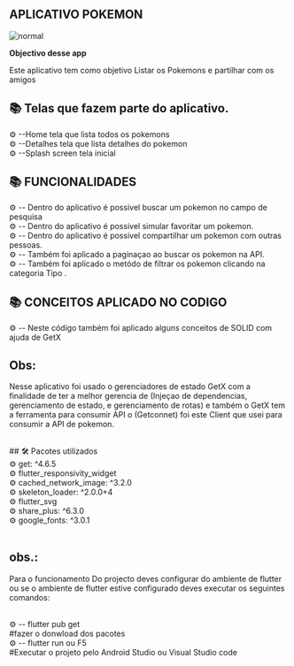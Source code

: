 ## APLICATIVO POKEMON
![normal](https://github.com/Jacob-dvlp/pokemon-app-flutter/master/demo.jpeg)


<b>Objectivo desse app </b>   

<p> Este aplicativo  tem como objetivo Listar os Pokemons  e partilhar  com os amigos

## 📚 Telas que fazem parte do aplicativo.

 ⚙ --Home tela que  lista todos os pokemons <br>
 ⚙ --Detalhes tela que lista detalhes do pokemon  <br>
 ⚙ --Splash screen tela inicial <br>

## 📚  FUNCIONALIDADES

 ⚙ -- Dentro do aplicativo é possivel buscar um pokemon no campo de pesquisa <br>
 ⚙ -- Dentro do aplicativo é possivel simular favoritar um pokemon.<br>
 ⚙ -- Dentro do aplicativo é possivel  compartilhar um pokemon com outras 
 pessoas.  <br>
 ⚙ -- Também foi aplicado a paginaçao ao buscar os pokemon na API.<br>
 ⚙ -- Também foi aplicado o metódo de filtrar os pokemon clicando na categoria Tipo .<br>
## 📚  CONCEITOS APLICADO NO CODIGO
  ⚙ -- Neste  código também foi aplicado alguns conceitos de SOLID com ajuda de GetX  <br>
 

## Obs:
 Nesse aplicativo foi usado o gerenciadores de estado GetX com a finalidade de  ter a melhor gerencia de (Injeçao de dependencias, gerenciamento de estado, e gerenciamento de rotas) e também o GetX tem a ferramenta para consumir API o (Getconnet) foi este Client que usei para consumir a API de pokemon.  
 
<br>
## 🛠 Pacotes utilizados <br>  
⚙ get: ^4.6.5 <br>  
⚙ flutter_responsivity_widget <br>
⚙ cached_network_image: ^3.2.0 <br>
⚙ skeleton_loader: ^2.0.0+4 <br>
⚙ flutter_svg  <br>
⚙ share_plus: ^6.3.0 <br>
⚙ google_fonts: ^3.0.1 <br>


<br>

 ## obs.:
  Para o funcionamento Do projecto deves configurar do ambiente de flutter ou se  o ambiente de flutter  estive configurado deves executar os seguintes comandos:

 <br>
 ⚙ -- flutter pub get <br>
 #fazer o donwload dos pacotes <br>
 ⚙ -- flutter run ou F5 <br>
 #Executar o projeto pelo Android Studio ou Visual Studio code <br>
 
 




 
